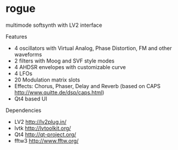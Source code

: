 rogue
=====

multimode softsynth with LV2 interface

Features
* 4 oscillators with Virtual Analog, Phase Distortion, FM and other waveforms
* 2 filters with Moog and SVF style modes
* 4 AHDSR envelopes with customizable curve
* 4 LFOs
* 20 Modulation matrix slots
* Effects: Chorus, Phaser, Delay and Reverb (based on CAPS http://www.quitte.de/dsp/caps.html)
* Qt4 based UI

Dependencies
* LV2 http://lv2plug.in/
* lvtk http://lvtoolkit.org/
* Qt4 http://qt-project.org/
* fftw3 http://www.fftw.org/

